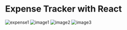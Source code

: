 # Expense Tracker with React
![expense1](https://user-images.githubusercontent.com/94639395/221413613-710cb3ad-7541-4a30-b3d5-c3175b8161b6.png)
![image1](https://user-images.githubusercontent.com/94639395/218600466-68eae798-f45d-4920-82ca-58ea0f1c4b75.png)
![image2](https://user-images.githubusercontent.com/94639395/218600471-d760560a-abaa-4e60-bbbd-20bdb766912d.png)
![image3](https://user-images.githubusercontent.com/94639395/218600565-1e348e95-c5cf-4c3d-8502-c23f052d56a0.png)
